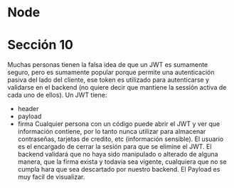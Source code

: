 # Node

# Sección 10
Muchas personas tienen la falsa idea de que un JWT es sumamente seguro, 
pero es sumamente popular porque permite una autenticación pasiva del lado del cliente,
ese token es utilizado para autenticarse y validarse en el backend (no quiere decir que mantiene la sessión activa de cada uno de ellos).
Un JWT tiene:
  - header
  - payload
  - firma
Cualquier persona con un código puede abrir el JWT y ver que información contiene, por lo tanto nunca
utilizar para almacenar contraseñas, tarjetas de credito, etc (información sensible).
El usuario es el encargado de cerrar la sesión para que se elimine el JWT. 
El backend validará que no haya sido manipulado o alterado de alguna manera, que la firma exista y todavia sea vigente, cualquiera que no se cumpla hara que sea descartado por nuestro backend.
El Payload es muy facil de visualizar.